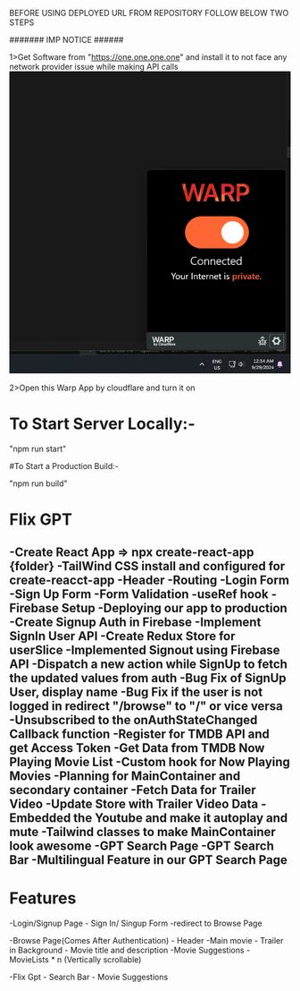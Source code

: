 BEFORE USING DEPLOYED URL FROM REPOSITORY FOLLOW BELOW TWO STEPS

####### IMP NOTICE ######


1>Get Software from "https://one.one.one.one" and install it to not face any network provider issue while making API calls
![alt text](image.png)

2>Open this Warp App by cloudflare and turn it on














# To Start Server Locally:-

 "npm run start"

#To Start a Production Build:-

"npm run  build"
 

# Flix GPT 

-Create React App => npx create-react-app {folder}
-TailWind CSS install and configured for create-reacct-app
-Header
-Routing
-Login Form
-Sign Up Form
-Form Validation
-useRef hook
-Firebase Setup 
-Deploying our app to production
-Create Signup Auth in Firebase
-Implement SignIn User API
-Create Redux Store for userSlice
-Implemented Signout using Firebase API
-Dispatch a new action while SignUp to fetch the updated values from auth
-Bug Fix of SignUp User, display name
-Bug Fix if the user is not logged in redirect "/browse" to "/" or vice versa
-Unsubscribed to the onAuthStateChanged Callback function
-Register for TMDB API and get Access Token
-Get Data from TMDB Now Playing Movie List 
-Custom hook for Now Playing Movies
-Planning for MainContainer and secondary container
-Fetch Data for Trailer Video
-Update Store with Trailer Video Data
-Embedded the Youtube and make it autoplay and mute
-Tailwind classes to make MainContainer look awesome
-GPT Search Page
-GPT Search Bar
-Multilingual Feature in our GPT Search Page
-


# Features
-Login/Signup Page
    - Sign In/ Singup Form
    -redirect to Browse Page

-Browse Page(Comes After Authentication)
    - Header
    -Main movie
        - Trailer in Background
        - Movie title and description
        -Movie Suggestions
            - MovieLists * n (Vertically scrollable)

-Flix Gpt 
    - Search Bar
    - Movie Suggestions
    
